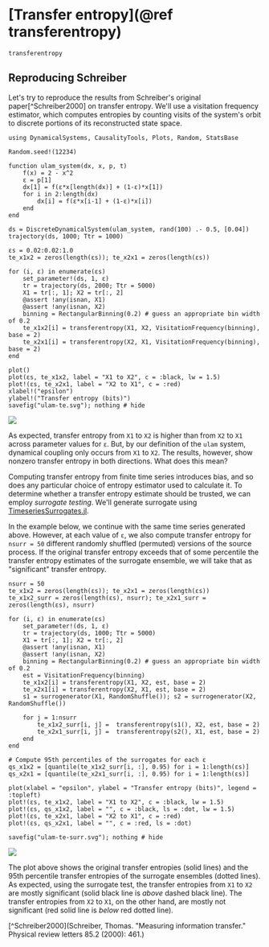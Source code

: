 # [Transfer entropy](@ref transferentropy)

```@docs
transferentropy
```

## Reproducing Schreiber 

Let's try to reproduce the results from Schreiber's original paper[^Schreiber2000] on transfer entropy. We'll use a 
visitation frequency estimator, which computes entropies by counting visits of the system's orbit to discrete portions 
of its reconstructed state space.

```@example schreiber1
using DynamicalSystems, CausalityTools, Plots, Random, StatsBase

Random.seed!(12234)

function ulam_system(dx, x, p, t)
    f(x) = 2 - x^2
    ε = p[1]
    dx[1] = f(ε*x[length(dx)] + (1-ε)*x[1])
    for i in 2:length(dx)
        dx[i] = f(ε*x[i-1] + (1-ε)*x[i])
    end
end

ds = DiscreteDynamicalSystem(ulam_system, rand(100) .- 0.5, [0.04])
trajectory(ds, 1000; Ttr = 1000)

εs = 0.02:0.02:1.0
te_x1x2 = zeros(length(εs)); te_x2x1 = zeros(length(εs))

for (i, ε) in enumerate(εs)
    set_parameter!(ds, 1, ε)
    tr = trajectory(ds, 2000; Ttr = 5000)
    X1 = tr[:, 1]; X2 = tr[:, 2]
    @assert !any(isnan, X1)
    @assert !any(isnan, X2)
    binning = RectangularBinning(0.2) # guess an appropriate bin width of 0.2
    te_x1x2[i] = transferentropy(X1, X2, VisitationFrequency(binning), base = 2)
    te_x2x1[i] = transferentropy(X2, X1, VisitationFrequency(binning), base = 2)
end

plot()
plot(εs, te_x1x2, label = "X1 to X2", c = :black, lw = 1.5)
plot!(εs, te_x2x1, label = "X2 to X1", c = :red)
xlabel!("epsilon")
ylabel!("Transfer entropy (bits)")
savefig("ulam-te.svg"); nothing # hide
```

![](ulam-te.svg)

As expected, transfer entropy from `X1` to `X2` is higher than from `X2` to `X1` across parameter values for `ε`. But, by our definition of the `ulam` system, dynamical coupling only occurs from `X1` to `X2`. The results, however, 
show nonzero transfer entropy in both directions. What does this mean? 

Computing transfer entropy from finite time series introduces bias, and so does any particular choice of entropy estimator used to calculate it. To determine whether a transfer entropy estimate should be trusted, we can employ
*surrogate testing*. We'll generate surrogate using [TimeseriesSurrogates.jl](https://github.com/JuliaDynamics/TimeseriesSurrogates.jl).

In the example below, we continue with the same time series generated above. However, at each value of `ε`, we also compute transfer entropy for `nsurr = 50` different randomly shuffled (permuted) versions of the source process. 
If the original transfer entropy exceeds that of some percentile the transfer entropy estimates of the surrogate ensemble, we will take that as "significant" transfer entropy.

```@example schreiber1
nsurr = 50
te_x1x2 = zeros(length(εs)); te_x2x1 = zeros(length(εs))
te_x1x2_surr = zeros(length(εs), nsurr); te_x2x1_surr = zeros(length(εs), nsurr)

for (i, ε) in enumerate(εs)
    set_parameter!(ds, 1, ε)
    tr = trajectory(ds, 1000; Ttr = 5000)
    X1 = tr[:, 1]; X2 = tr[:, 2]
    @assert !any(isnan, X1)
    @assert !any(isnan, X2)
    binning = RectangularBinning(0.2) # guess an appropriate bin width of 0.2
    est = VisitationFrequency(binning)
    te_x1x2[i] = transferentropy(X1, X2, est, base = 2)
    te_x2x1[i] = transferentropy(X2, X1, est, base = 2)
    s1 = surrogenerator(X1, RandomShuffle()); s2 = surrogenerator(X2, RandomShuffle())

    for j = 1:nsurr
        te_x1x2_surr[i, j] =  transferentropy(s1(), X2, est, base = 2)
        te_x2x1_surr[i, j] =  transferentropy(s2(), X1, est, base = 2)
    end
end

# Compute 95th percentiles of the surrogates for each ε
qs_x1x2 = [quantile(te_x1x2_surr[i, :], 0.95) for i = 1:length(εs)]
qs_x2x1 = [quantile(te_x2x1_surr[i, :], 0.95) for i = 1:length(εs)]

plot(xlabel = "epsilon", ylabel = "Transfer entropy (bits)", legend = :topleft)
plot!(εs, te_x1x2, label = "X1 to X2", c = :black, lw = 1.5)
plot!(εs, qs_x1x2, label = "", c = :black, ls = :dot, lw = 1.5)
plot!(εs, te_x2x1, label = "X2 to X1", c = :red)
plot!(εs, qs_x2x1, label = "", c = :red, ls = :dot)

savefig("ulam-te-surr.svg"); nothing # hide
```

![](ulam-te-surr.svg)


The plot above shows the original transfer entropies (solid lines) and the 95th percentile transfer entropies of the surrogate ensembles (dotted lines). As expected, using the surrogate test, the transfer entropies from `X1` to `X2` are mostly significant (solid black line is *above* dashed black line). The transfer entropies from `X2` to `X1`, on the other hand, are mostly not significant (red solid line is *below* red dotted line).

[^Schreiber2000](Schreiber, Thomas. "Measuring information transfer." Physical review letters 85.2 (2000): 461.)
